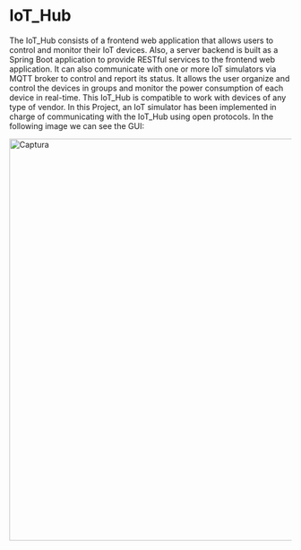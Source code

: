 # IoT_Hub

The IoT_Hub consists of a frontend web application that allows users to control and monitor their IoT devices. Also, a server backend is built as a Spring Boot application to provide RESTful services to the frontend web application. It can also communicate with one or more IoT simulators via MQTT broker to control and report its status. It allows the user organize and control the devices in groups and monitor the power consumption of each device in real-time. This IoT_Hub is compatible to work with devices of any type of vendor. In this Project, an IoT simulator has been implemented in charge of communicating with the IoT_Hub using open protocols. In the following image we can see the GUI:

<img width="718" alt="Captura" src="https://user-images.githubusercontent.com/84603242/121057040-db170580-c78c-11eb-88c9-2036d65ce26a.PNG">
